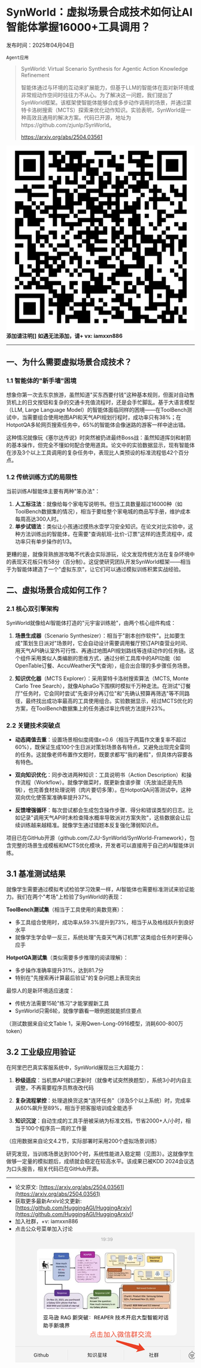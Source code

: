 # SynWorld：虚拟场景合成技术如何让AI智能体掌握16000+工具调用？
发布时间：2025年04月04日

`Agent应用`
> SynWorld: Virtual Scenario Synthesis for Agentic Action Knowledge Refinement
>
> 智能体通过与环境的互动来扩展能力，但基于LLM的智能体在面对新环境或非常规动作空间时往往力不从心。为了解决这一问题，我们提出了SynWorld框架。该框架使智能体能够合成多步动作调用的场景，并通过蒙特卡洛树搜索（MCTS）探索来优化动作知识。实验表明，SynWorld是一种高效且通用的解决方案。代码已开源，地址为https://github.com/zjunlp/SynWorld。
>
> https://arxiv.org/abs/2504.03561

![](https://raw.githubusercontent.com/HuggingAGI/wx_assets/main/2025/02/12/1739367812022-81912e8f-5f91-4b9d-b4b2-52b0e322d137.png)
**添加请注明[]**
**如遇无法添加，请+ vx: iamxxn886**
<hr />



## 一、为什么需要虚拟场景合成技术？

### 1.1 智能体的"新手墙"困境

想象你第一次去东京旅游，虽然知道"买东西要付钱"这种基本规则，但面对自动售货机上的日文按钮和复杂的交通卡充值流程时，还是会手忙脚乱。基于大语言模型（LLM, Large Language Model）的智能体面临同样的困境——在ToolBench测试中，当需要组合使用地图API和天气API规划行程时，成功率只有38%；在HotpotQA多轮网页搜索任务中，65%的智能体会像迷路的游客一样中途出错。

这种情况就像玩《塞尔达传说》时突然被扔进最终Boss战：虽然知道挥剑和射箭的基本操作，但完全不懂如何配合使用道具。论文中的实验数据显示，现有智能体在涉及3个以上工具调用的复杂任务中，表现比人类预设的标准流程低42个百分点。

### 1.2 传统训练方式的局限性

当前训练AI智能体主要有两种"笨办法"：
1. **人工标注法**：就像给每个家电写说明书。但当工具数量超过16000种（如ToolBench数据集的情况），相当于要给整个家电城的商品写手册，维护成本每周高达300人时。
2. **单步试错法**：类似让小孩通过摸热水壶学习安全知识。在论文对比实验中，这种方法训练出的智能体，在需要"查询航班-比价-订票"这样的连贯流程中，成功率只有单步操作的1/3。

更糟的是，就像背熟旅游攻略不代表会实际游玩，论文发现传统方法在复杂环境中的表现天花板只有58分（百分制）。这促使研究团队开发SynWorld框架——相当于为智能体建造了一个"虚拟东京"，让它们可以通过模拟训练积累实战经验。




## 二、虚拟场景合成如何工作？

### 2.1 核心双引擎架构

SynWorld就像给AI智能体打造的"元宇宙训练舱"，由两个核心组件构成：

1. **场景生成器**（Scenario Synthesizer）：相当于"剧本创作软件"。比如要生成"策划生日派对"场景时，它会自动设计需要调用餐厅预订API查营业时间、用天气API确认室外可行性、再通过地图API规划路线等连续动作的任务链。这个组件采用类似人类编剧的思维方式，通过分析工具库中的API功能（如OpenTable订餐、AccuWeather天气查询），组合出合理的多步骤任务场景。

2. **知识优化器**（MCTS Explorer）：采用蒙特卡洛树搜索算法（MCTS, Monte Carlo Tree Search），就像AlphaGo下围棋时模拟千万种走法。在测试"订餐厅"任务时，它会同时尝试"先查评分再订位"和"先确认预算再筛选"等不同路径，最终找出成功率最高的工具使用组合。实验数据显示，经过MCTS优化的方案，在ToolBench数据集上的任务通过率比传统方法提升23%。

### 2.2 关键技术突破点

- **动态阈值去重**：设置场景相似度阈值ε=0.6（相当于两篇作文重复率不超过60%），既保证生成100个生日派对策划场景各有特点，又避免出现完全雷同的任务。这就像老师布置作文题时，既要求都写"我的暑假"，但具体内容要各有特色。

- **双向知识优化**：同步改进两种知识：工具说明书（Action Description）和操作流程（Workflow）。就像学做菜时，既更新食谱步骤（先放油还是先热锅），也完善食材处理说明（肉片要切多薄）。在HotpotQA问答测试中，这种双向优化使答案准确率提升37%。

- **反馈增强循环**：每次尝试都会生成包含操作步骤、得分和错误类型的日志。比如记录"调用天气API时未检查降水概率导致派对方案失败"，这些数据会让后续训练越来越精准。就像学生通过错题本反复强化薄弱知识点。

项目已在GitHub开源（github.com/ZJU-SynWorld/SynWorld-Framework），包含完整的场景生成模板和MCTS优化模块，开发者可以直接用于自己的AI智能体训练。




## 3.1 基准测试结果

就像学生需要通过模拟考试检验学习效果一样，AI智能体也需要标准测试来验证能力。我们在两个"考场"上检验了SynWorld的表现：

**ToolBench测试集**（相当于工具使用的奥数竞赛）：
- 多工具组合使用时，成功率从59.3%提升到73%，相当于从及格线跃升到良好水平
- 就像学生学会举一反三，系统处理"先查天气再订机票"这类组合任务时更得心应手

**HotpotQA测试集**（类似需要多步推理的阅读理解）：
- 多步操作准确率提升31%，达到81.7分
- 特别在"先搜索再计算最后验证"的复杂问题上表现突出

最惊人的是新环境适应速度：
- 传统方法需要15轮"练习"才能掌握新工具
- SynWorld只需6轮，就像学霸看一眼例题就能抓住要点

（测试数据来自论文Table 1，采用Qwen-Long-0916模型，消耗600-800万token）

## 3.2 工业级应用验证

在阿里巴巴真实客服系统中，SynWorld展现出三大超能力：

1. **秒级适应**：当机票API接口更新时（就像考试突然换题型），系统3小时内自主调整，不再需要程序员熬夜改代码

2. **复杂流程掌控**：处理退换货这类"连环任务"（涉及5个以上系统）时，完成率从60%飙升至89%，相当于把客服培训成全能选手

3. **知识沉淀**：自动生成的工具手册被采纳为标准文档，节省2000+人/小时，相当于100个程序员一周的工作量

（应用数据来自论文4.2节，实际部署时采用200个虚拟场景训练）

研究发现，当训练场景达到100个时，系统性能进入稳定期（见图3）。这就像学生做够一定量的模拟题后，成绩就会稳定在较高水平。该成果已被KDD 2024会议选为口头报告，相关代码已在GitHub开源。



<hr />

- 论文原文: [https://arxiv.org/abs/2504.03561](https://arxiv.org/abs/2504.03561)
- 获取更多最新Arxiv论文更新: [https://github.com/HuggingAGI/HuggingArxiv](https://github.com/HuggingAGI/HuggingArxiv)!
- 加入社群，+v: iamxxn886
- 点击公众号菜单加入讨论
![](https://raw.githubusercontent.com/HuggingAGI/wx_assets/main/2024/07/31/1722434818326-94339e92-22f1-4472-9d27-fed232f70b5d.jpeg)